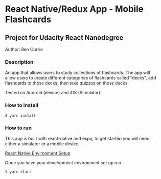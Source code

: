 # React Native/Redux App - Mobile Flashcards  
## Project for Udacity React Nanodegree
Author: Ben Currie

### Description
An app that allows users to study collections of flashcards. The app will allow users to create different categories of flashcards called "decks", add flashcards to those decks, then take quizzes on those decks.

Tested on Android (device) and iOS (Simulator)

### How to Install
```
$ yarn install
```

### How to run
This app is built with react-native and expo, to get started you will need either a simulator or a mobile device. 

[React Native Environment Setup](https://reactnative.dev/docs/environment-setup)

Once you have your development environment set up run
```
$ yarn start
```